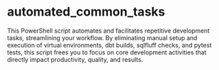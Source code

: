 # automated_common_tasks
This PowerShell script automates and facilitates repetitive development tasks, streamlining your workflow. By eliminating manual setup and execution of virtual environments, dbt builds, sqlfluff checks, and pytest tests, this script frees you to focus on core development activities that directly impact productivity, quality, and results.
